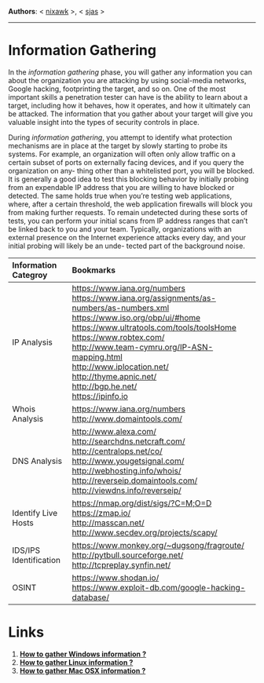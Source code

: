 **Authors**: < [nixawk](https://github.com/nixawk) >, < [sjas](https://github.com/sjas) >

----

# Information Gathering

In the *information gathering* phase, you will gather any information you can about the organization you are attacking by using social-media networks, Google hacking, footprinting the target, and so on. One of the most important skills a penetration tester can have is the ability to learn about a target, including how it behaves, how it operates, and how it ultimately can be attacked. The information that you gather about your target will give you valuable insight into the types of security controls in place.

During *information gathering*, you attempt to identify what protection mechanisms are in place at the target by slowly starting to probe its systems. For example, an organization will often only allow traffic on a certain subset of ports on externally facing devices, and if you query the organization on any- thing other than a whitelisted port, you will be blocked. It is generally a good idea to test this blocking behavior by initially probing from an expendable IP address that you are willing to have blocked or detected. The same holds true when you’re testing web applications, where, after a certain threshold, the web application firewalls will block you from making further requests.
To remain undetected during these sorts of tests, you can perform your initial scans from IP address ranges that can’t be linked back to you and your team. Typically, organizations with an external presence on the Internet experience attacks every day, and your initial probing will likely be an unde- tected part of the background noise.

|**Information Categroy**|**Bookmarks**|
|:---------------------|:----------|
| IP Analysis |https://www.iana.org/numbers<BR>https://www.iana.org/assignments/as-numbers/as-numbers.xml<BR>https://www.iso.org/obp/ui/#home<BR>https://www.ultratools.com/tools/toolsHome<BR>https://www.robtex.com/<BR>http://www.team-cymru.org/IP-ASN-mapping.html<BR>http://www.iplocation.net/<BR>http://thyme.apnic.net/<BR>http://bgp.he.net/<BR>https://ipinfo.io|
| Whois Analysis |https://www.iana.org/numbers<BR>http://www.domaintools.com/|
| DNS Analysis |http://www.alexa.com/<BR>http://searchdns.netcraft.com/<BR>http://centralops.net/co/<BR>http://www.yougetsignal.com/<BR>http://webhosting.info/whois/<BR>http://reverseip.domaintools.com/<BR>http://viewdns.info/reverseip/<BR>|
| Identify Live Hosts |https://nmap.org/dist/sigs/?C=M;O=D<BR>https://zmap.io/<BR>http://masscan.net/<BR>http://www.secdev.org/projects/scapy/|
| IDS/IPS Identification |https://www.monkey.org/~dugsong/fragroute/<BR>http://pytbull.sourceforge.net/<BR>http://tcpreplay.synfin.net/|
| OSINT |https://www.shodan.io/<BR>https://www.exploit-db.com/google-hacking-database/<BR>|

# Links

1. [**How to gather Windows information ?**](./Windows/README.md)
2. [**How to gather Linux information ?**](./Linux/README.md)
3. [**How to gather Mac OSX information ?**]()
